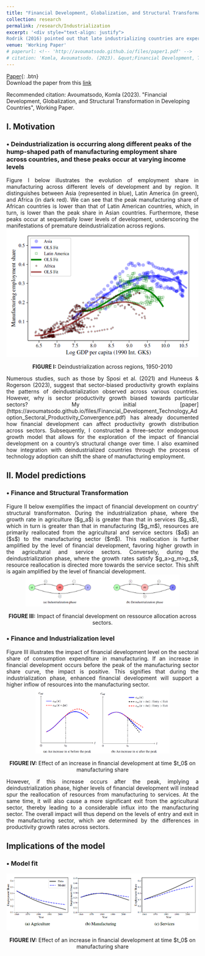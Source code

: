 ```yaml
---
title: "Financial Development, Globalization, and Structural Transformation in Developing Countries (2023)"
collection: research
permalink: /research/Industrialization
excerpt: '<div style="text-align: justify">
Rodrik (2016) pointed out that late industrializing countries are experiencing a lower peak at lower income levels in the manufacturing employment share hump-shaped path. The present study develops a theoretical model to analyze the dynamics of industrialization and deindustrialization in developing countries and their integration with earlier industrialized economies. The findings suggest that financial development plays a crucial role in both accelerating industrialization and facilitating deindustrialization. Moreover, the model reveals that when developing countries integrate with economies in deindustrialization, the technological frontier in the manufacturing sector becomes relatively further ahead compared to the services sector. This discrepancy in technological proximity between sectors influences the differential productivity growth rates in manufacturing and services, driving an early shift towards the services sector. The model is calibrated to South African data from 1960 to 2010 and provides empirical support for these findings.</div>'
venue: 'Working Paper'
# paperurl: <!-- 'http://avoumatsodo.github.io/files/paper1.pdf' -->
# citation: 'Komla, Avoumatsodo. (2023). &quot;Financial Development, Technology Adoption, and Sectoral Productivity Convergence.&quot; <i>Working Paper</i>.'
---
```

[Paper](http://avoumatsodo.github.io/files/Structural_change_and_Financial_Development.pdf){: .btn}    
Download the paper from this [link](http://avoumatsodo.github.io/files/Structural_change_and_Financial_Development.pdf)
<!-- [Slides]() -->

Recommended citation: Avoumatsodo, Komla (2023). "Financial Development, Globalization, and Structural Transformation in Developing Countries", Working Paper.

## I. Motivation

### • Deindustrialization is occurring along different peaks of the hump-shaped path of manufacturing employment share across countries, and these peaks occur at varying income levels
<div style="text-align: justify">
Figure I  below illustrates the evolution of employment share in manufacturing across different levels
of development and by region. It distinguishes between Asia (represented in blue), Latin America
(in green), and Africa (in dark red). We can see that the peak manufacturing share of African countries
is lower than that of Latin American countries, which, in turn, is lower than the peak share
in Asian countries. Furthermore, these peaks occur at sequentially lower levels of development,
underscoring the manifestations of premature deindustrialization across regions.
</div> 
<center>
  <img src="/images/deindustrialization_by_region.png" />
</center>
 
<p align="center">
  <strong>FIGURE I:</strong>  Deindustrialization across regions, 1950-2010
</p> 

<div style="text-align: justify">
Numerous studies, such as those by Sposi et al. (2021) and Huneeus & Rogerson (2023), suggest that sector-biased productivity growth explains the patterns of deindustrialization observed across various countries. However, why is sector productivity growth biased towards particular sectors? My initial [paper](https://avoumatsodo.github.io/files/Financial_Development_Technology_Adoption_Sectoral_Productivity_Convergence.pdf) has already documented how financial development can affect productivity growth distribution across sectors. Subsequently, I constructed a three-sector endogenous growth model that allows for the exploration of the impact of financial development on a country’s structural change over time. I also examined how integration with deindustrialized countries through the process of technology adoption can shift the share of manufacturing employment.
</div> 

## II. Model predictions
### • Finance and Structural Transformation
<div style="text-align: justify">
Figure II below exemplifies the impact of financial development on country' structural transformaton. During the industrialization phase, where the growth rate in agriculture ($g_a$) is greater than that in services ($g_s$), which in turn is greater than that in manufacturing ($g_m$), resources are primarily reallocated from the agricultural and service sectors ($a$) an ($s$) to the manufacturing sector ($m$). This reallocation is further amplified by the level of financial development, favoring higher growth in the agricultural and service sectors.  Conversely, during the deindustrialization phase, where the growth rates satisfy $g_a>g_m>g_s$, resource reallocation is directed more towards the service sector. This shift is again amplified by the level of financial development.
</div> 

<center>
  <img src="/images/finance_structural_change.png" width="80%" />
</center>
 
<p align="center">
  <strong>FIGURE III:</strong>  Impact of financial development on ressource allocation across sectors.
</p> 


### • Finance and Industrialization level
<div style="text-align: justify">
Figure III illustrates the
impact of financial development level on the sectoral share of consumption expenditure in manufacturing.
If an increase in financial development occurs before the peak of the manufacturing
sector share curve, the impact is positive. This signifies that during the industrialization phase,
enhanced financial development will support a higher inflow of resources into the manufacturing
sector. 
</div>

<!--
<div style="display: flex; justify-content: center;">
  <img src="/images/divergence.png" width="32%" alt="Trasient Divergence" />
  <img src="/images/cond_convergence.png" width="32%" alt="Conditional Convergence" /> 
  <img src="/images/convergence.png" width="32%" alt="Convergence" />
</div>
-->
<center>
  <img src="/images/finance_manufacturing.png" width="70%" />
</center>
 
<p align="center">
  <strong>FIGURE IV:</strong>  Effect of an increase in financial development at time $t_0$ on manufacturing share 
</p> 

<div style="text-align: justify">
However, if this increase occurs after the peak, implying a deindustrialization phase, higher
levels of financial development will instead spur the reallocation of resources from manufacturing
to services. At the same time, it will also cause a more significant exit from the agricultural sector,
thereby leading to a considerable influx into the manufacturing sector. The overall impact will
thus depend on the levels of entry and exit in the manufacturing sector, which are determined by
the differences in productivity growth rates across sectors.
</div>

## Implications of the model
### • Model fit
<center>
  <img src="/images/model_fit.png" width="100%" />
</center>
 
<p align="center">
  <strong>FIGURE IV:</strong>  Effect of an increase in financial development at time $t_0$ on manufacturing share 
</p> 
